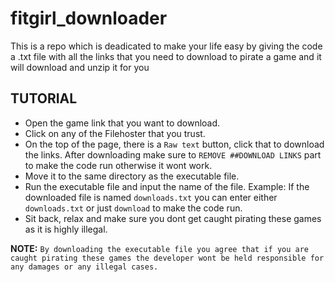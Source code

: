 # fitgirl_downloader
This is a repo which is deadicated to make your life easy by giving the code a .txt file with all the links that you need to download to pirate a game and it will download and unzip it for you

## TUTORIAL
- Open the game link that you want to download.
- Click on any of the Filehoster that you trust.
- On the top of the page, there is a `Raw text` button, click that to download the links. After downloading make sure to `REMOVE ##DOWNLOAD LINKS` part to make the code run otherwise it wont work.
- Move it to the same directory as the executable file.
- Run the executable file and input the name of the file. Example: If the downloaded file is named `downloads.txt` you can enter either `downloads.txt` or just `download` to make the code run.
- Sit back, relax and make sure you dont get caught pirating these games as it is highly illegal.


**NOTE:** `By downloading the executable file you agree that if you are caught pirating these games the developer wont be held responsible for any damages or any illegal cases. `